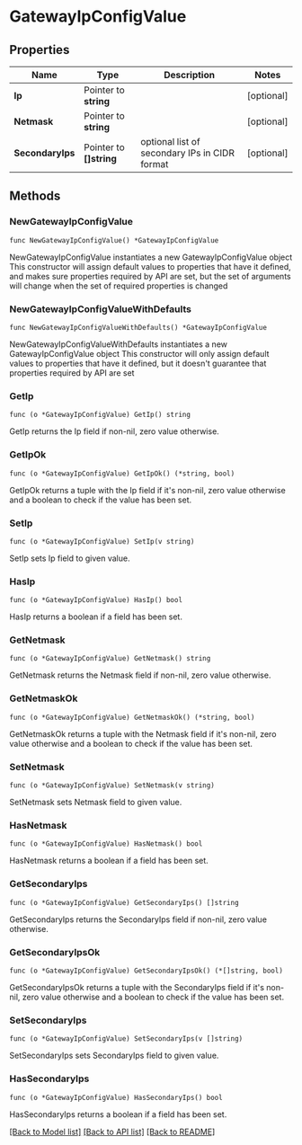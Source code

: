 # GatewayIpConfigValue

## Properties

Name | Type | Description | Notes
------------ | ------------- | ------------- | -------------
**Ip** | Pointer to **string** |  | [optional] 
**Netmask** | Pointer to **string** |  | [optional] 
**SecondaryIps** | Pointer to **[]string** | optional list of secondary IPs in CIDR format | [optional] 

## Methods

### NewGatewayIpConfigValue

`func NewGatewayIpConfigValue() *GatewayIpConfigValue`

NewGatewayIpConfigValue instantiates a new GatewayIpConfigValue object
This constructor will assign default values to properties that have it defined,
and makes sure properties required by API are set, but the set of arguments
will change when the set of required properties is changed

### NewGatewayIpConfigValueWithDefaults

`func NewGatewayIpConfigValueWithDefaults() *GatewayIpConfigValue`

NewGatewayIpConfigValueWithDefaults instantiates a new GatewayIpConfigValue object
This constructor will only assign default values to properties that have it defined,
but it doesn't guarantee that properties required by API are set

### GetIp

`func (o *GatewayIpConfigValue) GetIp() string`

GetIp returns the Ip field if non-nil, zero value otherwise.

### GetIpOk

`func (o *GatewayIpConfigValue) GetIpOk() (*string, bool)`

GetIpOk returns a tuple with the Ip field if it's non-nil, zero value otherwise
and a boolean to check if the value has been set.

### SetIp

`func (o *GatewayIpConfigValue) SetIp(v string)`

SetIp sets Ip field to given value.

### HasIp

`func (o *GatewayIpConfigValue) HasIp() bool`

HasIp returns a boolean if a field has been set.

### GetNetmask

`func (o *GatewayIpConfigValue) GetNetmask() string`

GetNetmask returns the Netmask field if non-nil, zero value otherwise.

### GetNetmaskOk

`func (o *GatewayIpConfigValue) GetNetmaskOk() (*string, bool)`

GetNetmaskOk returns a tuple with the Netmask field if it's non-nil, zero value otherwise
and a boolean to check if the value has been set.

### SetNetmask

`func (o *GatewayIpConfigValue) SetNetmask(v string)`

SetNetmask sets Netmask field to given value.

### HasNetmask

`func (o *GatewayIpConfigValue) HasNetmask() bool`

HasNetmask returns a boolean if a field has been set.

### GetSecondaryIps

`func (o *GatewayIpConfigValue) GetSecondaryIps() []string`

GetSecondaryIps returns the SecondaryIps field if non-nil, zero value otherwise.

### GetSecondaryIpsOk

`func (o *GatewayIpConfigValue) GetSecondaryIpsOk() (*[]string, bool)`

GetSecondaryIpsOk returns a tuple with the SecondaryIps field if it's non-nil, zero value otherwise
and a boolean to check if the value has been set.

### SetSecondaryIps

`func (o *GatewayIpConfigValue) SetSecondaryIps(v []string)`

SetSecondaryIps sets SecondaryIps field to given value.

### HasSecondaryIps

`func (o *GatewayIpConfigValue) HasSecondaryIps() bool`

HasSecondaryIps returns a boolean if a field has been set.


[[Back to Model list]](../README.md#documentation-for-models) [[Back to API list]](../README.md#documentation-for-api-endpoints) [[Back to README]](../README.md)


